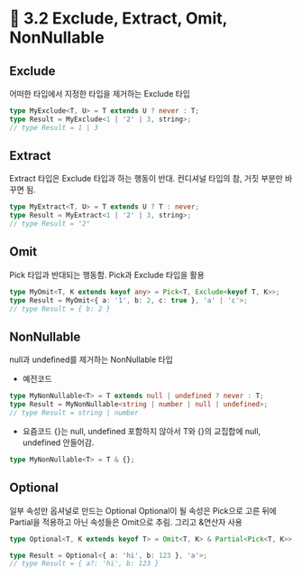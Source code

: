 # 📌 3.2 Exclude, Extract, Omit, NonNullable

## Exclude

어떠한 타입에서 지정한 타입을 제거하는 Exclude 타입

```ts
type MyExclude<T, U> = T extends U ? never : T;
type Result = MyExclude<1 | '2' | 3, string>;
// type Result = 1 | 3
```

## Extract

Extract 타입은 Exclude 타입과 하는 행동이 반대. 컨디셔널 타입의 참, 거짓 부분만 바꾸면 됨.

```ts
type MyExtract<T, U> = T extends U ? T : never;
type Result = MyExtract<1 | '2' | 3, string>;
// type Result = "2"
```

## Omit

Pick 타입과 반대되는 행동함. Pick과 Exclude 타입을 활용

```ts
type MyOmit<T, K extends keyof any> = Pick<T, Exclude<keyof T, K>>;
type Result = MyOmit<{ a: '1', b: 2, c: true }, 'a' | 'c'>;
// type Result = { b: 2 }
```

## NonNullable

null과 undefined를 제거하는 NonNullable 타입

- 예전코드
```ts
type MyNonNullable<T> = T extends null | undefined ? never : T;
type Result = MyNonNullable<string | number | null | undefined>;
// type Result = string | number
```

- 요즘코드
{}는 null, undefined 포함하지 않아서 T와 {}의 교집합에 null, undefined 안들어감.

```ts
type MyNonNullable<T> = T & {};
```

## Optional

일부 속성만 옵셔널로 만드는 Optional
Optional이 될 속성은 Pick으로 고른 뒤에 Partial을 적용하고 아닌 속성들은 Omit으로 추림. 그리고 &연산자 사용

```ts
type Optional<T, K extends keyof T> = Omit<T, K> & Partial<Pick<T, K>>

type Result = Optional<{ a: 'hi', b: 123 }, 'a'>;
// type Result = { a?: 'hi', b: 123 }
```
